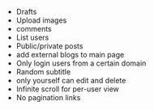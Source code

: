 - Drafts
- Upload images
- comments
- List users
- Public/private posts
- add external blogs to main page
- Only login users from a certain domain
- Random subtitle
- only yourself can edit and delete
- Infinite scroll for per-user view
- No pagination links
